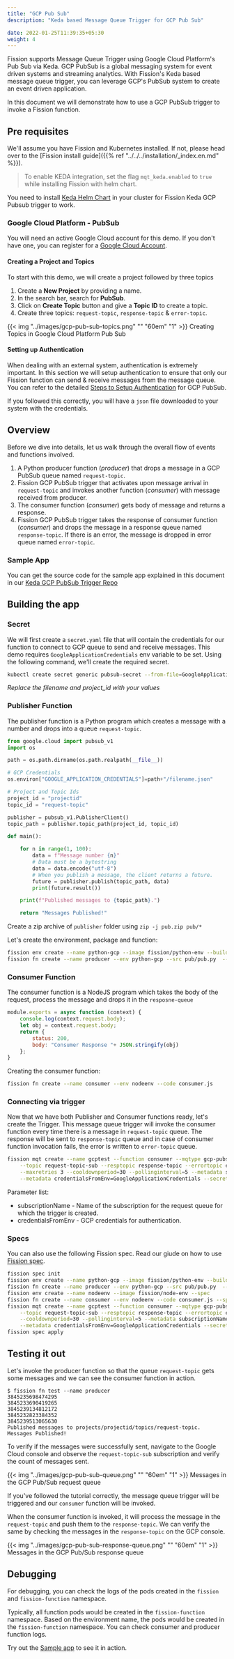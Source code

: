 ```yaml
---
title: "GCP Pub Sub"
description: "Keda based Message Queue Trigger for GCP Pub Sub"	

date: 2022-01-25T11:39:35+05:30
weight: 4
---
```


Fission supports Message Queue Trigger using Google Cloud Platform's Pub Sub via Keda.
GCP PubSub is a global messaging system for event driven systems and streaming analytics.
With Fission's Keda based message queue trigger, you can leverage GCP's PubSub system to create an event driven application.

In this document we will demonstrate how to use a GCP PubSub trigger to invoke a Fission function.

## Pre requisites

We'll assume you have Fission and Kubernetes installed.
If not, please head over to the [Fission install guide]({{% ref "../../../installation/_index.en.md" %}}).

> To enable KEDA integration, set the flag `mqt_keda.enabled` to `true` while installing Fission with helm chart.

You need to install [Keda Helm Chart](https://keda.sh/docs/latest/deploy/#helm) in your cluster for Fission Keda GCP Pubsub trigger to work.

### Google Cloud Platform - PubSub

You will need an active Google Cloud account for this demo.
If you don't have one, you can register for a [Google Cloud Account](https://cloud.google.com/).

#### Creating a Project and Topics

To start with this demo, we will create a project followed by three topics

1. Create a **New Project** by providing a name.
2. In the search bar, search for **PubSub**.
3. Click on **Create Topic** button and give a **Topic ID** to create a topic.
4. Create three topics: `request-topic`, `response-topic` & `error-topic`.

{{< img "../images/gcp-pub-sub-topics.png" "" "60em" "1" >}}
Creating Topics in Google Cloud Platform Pub Sub

#### Setting up Authentication

When dealing with an external system, authentication is extremely important.
In this section we will setup authentication to ensure that only our Fission function can send & receive messages from the message queue.
You can refer to the detailed [Steps to Setup Authentication](https://cloud.google.com/pubsub/docs/reference/libraries#setting_up_authentication) for GCP PubSub.

If you followed this correctly, you will have a `json` file downloaded to your system with the credentials.

## Overview

Before we dive into details, let us walk through the overall flow of events and functions involved.

1. A Python producer function (*producer*) that drops a message in a GCP PubSub queue named `request-topic`.
2. Fission GCP PubSub trigger that activates upon message arrival in `request-topic` and invokes another function (*consumer*) with message received from producer.
3. The consumer function (*consumer*) gets body of message and returns a response.
4. Fission GCP PubSub trigger takes the response of consumer function (*consumer*) and drops the message in a response queue named `response-topic`.
   If there is an error, the message is dropped in error queue named `error-topic`.

### Sample App

You can get the source code for the sample app explained in this document in our [Keda GCP PubSub Trigger Repo](https://github.com/fission/examples/tree/master/samples/keda-gcppubsub)

## Building the app

### Secret

We will first create a `secret.yaml` file that will contain the credentials for our function to connect to GCP queue to send and receive messages.
This demo requires `GoogleApplicationCredentials` env variable to be set.
Using the following command, we'll create the required secret.

```bash
kubectl create secret generic pubsub-secret --from-file=GoogleApplicationCredentials=filename.json --from-literal=PROJECT_ID=project_id
```

*Replace the filename and project_id with your values*

### Publisher Function

The publisher function is a Python program which creates a message with a number and drops into a queue `request-topic`.

```Python
from google.cloud import pubsub_v1
import os

path = os.path.dirname(os.path.realpath(__file__))

# GCP Credentials
os.environ["GOOGLE_APPLICATION_CREDENTIALS"]=path+"/filename.json"

# Project and Topic Ids
project_id = "projectid"
topic_id = "request-topic"

publisher = pubsub_v1.PublisherClient()
topic_path = publisher.topic_path(project_id, topic_id)

def main():

    for n in range(1, 100):
        data = f"Message number {n}"
        # Data must be a bytestring
        data = data.encode("utf-8")
        # When you publish a message, the client returns a future.
        future = publisher.publish(topic_path, data)
        print(future.result())

    print(f"Published messages to {topic_path}.")

    return "Messages Published!"
```

Create a zip archive of `publisher` folder using `zip -j pub.zip pub/*`

Let's create the environment, package and function:

```bash
fission env create --name python-gcp --image fission/python-env --builder fission/python-builder
fission fn create --name producer --env python-gcp --src pub/pub.py  --entrypoint main --src pub/requirements.txt
```

### Consumer Function

The consumer function is a NodeJS program which takes the body of the request, process the message and drops it in the `resposne-queue`

```js
module.exports = async function (context) {
    console.log(context.request.body);
    let obj = context.request.body;
    return {
        status: 200,
        body: "Consumer Response "+ JSON.stringify(obj)
    };
}
```

Creating the consumer function:

```bash
fission fn create --name consumer --env nodeenv --code consumer.js
```

### Connecting via trigger

Now that we have both Publisher and Consumer functions ready, let's create the Trigger.
This message queue trigger will invoke the consumer function every time there is a message in `request-topic` queue.
The response will be sent to `response-topic` queue and in case of consumer function invocation fails, the error is written to `error-topic` queue.

```bash
fission mqt create --name gcptest --function consumer --mqtype gcp-pubsub --mqtkind keda \
    --topic request-topic-sub --resptopic response-topic --errortopic error-topic \
    --maxretries 3 --cooldownperiod=30 --pollinginterval=5 --metadata subscriptionName=request-topic-sub \
    --metadata credentialsFromEnv=GoogleApplicationCredentials --secret pubsub-secret
```

Parameter list:

- subscriptionName - Name of the subscription for the request queue for which the trigger is created.
- credentialsFromEnv - GCP credentials for authentication.

### Specs

You can also use the following Fission spec.
Read our giude on how to use [Fission spec](https://fission.io/docs/usage/spec/).

```bash
fission spec init
fission env create --name python-gcp --image fission/python-env --builder fission/python-builder --spec
fission fn create --name producer --env python-gcp --src pub/pub.py  --entrypoint main --src pub/requirements.txt --spec
fission env create --name nodeenv --image fission/node-env --spec
fission fn create --name consumer --env nodeenv --code consumer.js --spec
fission mqt create --name gcptest --function consumer --mqtype gcp-pubsub --mqtkind keda \
    --topic request-topic-sub --resptopic response-topic --errortopic error-topic --maxretries 3 \
    --cooldownperiod=30 --pollinginterval=5 --metadata subscriptionName=request-topic-sub \
    --metadata credentialsFromEnv=GoogleApplicationCredentials --secret pubsub-secret --spec
fission spec apply
```

## Testing it out

Let's invoke the producer function so that the queue `request-topic` gets some messages and we can see the consumer function in action.

```shell
$ fission fn test --name producer
3845235698474295
3845233690419265
3845239134812172
3845232823384352
3845239513065630
Published messages to projects/projectid/topics/request-topic.
Messages Published!
```

To verify if the messages were successfully sent, navigate to the Google Cloud console and observe the `request-topic-sub` subscription and verify the count of messages sent.

{{< img "../images/gcp-pub-sub-queue.png" "" "60em" "1" >}}
Messages in the GCP Pub/Sub request queue

If you've followed the tutorial correctly, the message queue trigger will be triggered and our `consumer` function will be invoked.

When the consumer function is invoked, it will process the message in the `request-topic` and push them to the `response-topic`.
We can verify the same by checking the messages in the `response-topic` on the GCP console.

{{< img "../images/gcp-pub-sub-response-queue.png" "" "60em" "1" >}}
Messages in the GCP Pub/Sub response queue

## Debugging

For debugging, you can check the logs of the pods created in the `fission` and `fission-function` namespace.

Typically, all function pods would be created in the `fission-function` namespace.
Based on the environment name, the pods would be created in the `fission-function` namespace.
You can check consumer and producer function logs.

Try out the [Sample app](#sample-app) to see it in action.
